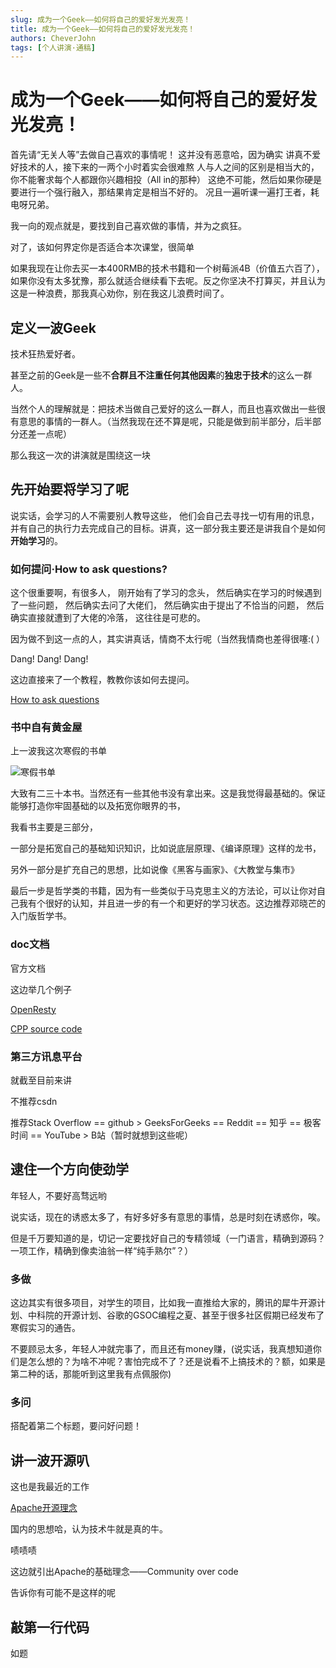 ```yaml
---
slug: 成为一个Geek——如何将自己的爱好发光发亮！
title: 成为一个Geek——如何将自己的爱好发光发亮！
authors: CheverJohn
tags: [个人讲演·通稿]
---
```

# 成为一个Geek——如何将自己的爱好发光发亮！

首先请“无关人等”去做自己喜欢的事情呢！
这并没有恶意哈，因为确实
讲真不爱好技术的人，接下来的一两个小时着实会很难熬
人与人之间的区别是相当大的，你不能奢求每个人都跟你兴趣相投（All in的那种）
这绝不可能，然后如果你硬是要进行一个强行融入，那结果肯定是相当不好的。
况且一遍听课一遍打王者，耗电呀兄弟。

我一向的观点就是，要找到自己喜欢做的事情，并为之疯狂。

对了，该如何界定你是否适合本次课堂，很简单

如果我现在让你去买一本400RMB的技术书籍和一个树莓派4B（价值五六百了），如果你没有太多犹豫，那么就适合继续看下去呢。反之你坚决不打算买，并且认为这是一种浪费，那我真心劝你，别在我这儿浪费时间了。

## 定义一波Geek

技术狂热爱好者。

甚至之前的Geek是一些不**合群且不注重任何其他因素**的**独忠于技术**的这么一群人。

当然个人的理解就是：把技术当做自己爱好的这么一群人，而且也喜欢做出一些很有意思的事情的一群人。（当然我现在还不算是呢，只能是做到前半部分，后半部分还差一点呢）

那么我这一次的讲演就是围绕这一块

## 先开始要将学习了呢

说实话，会学习的人不需要别人教导这些， 他们会自己去寻找一切有用的讯息，并有自己的执行力去完成自己的目标。讲真，这一部分我主要还是讲我自个是如何**开始学习**的。

### 如何提问·How to ask questions?

这个很重要啊，有很多人，
刚开始有了学习的念头，
然后确实在学习的时候遇到了一些问题，
然后确实去问了大佬们，
然后确实由于提出了不恰当的问题，
然后确实直接就遭到了大佬的冷落，
这往往是可悲的。

因为做不到这一点的人，其实讲真话，情商不太行呢（当然我情商也差得很噻:( ）

Dang! Dang! Dang!

这边直接来了一个教程，教教你该如何去提问。

[How to ask questions](https://github.com/ryanhanwu/How-To-Ask-Questions-The-Smart-Way/blob/main/README-zh_CN.md)

### 书中自有黄金屋

上一波我这次寒假的书单

![寒假书单](/img/2022-01-06-成为一个Geek_周五讲演/寒假书单.jpg)

大致有二三十本书。当然还有一些其他书没有拿出来。这是我觉得最基础的。保证能够打造你牢固基础的以及拓宽你眼界的书，

我看书主要是三部分，

一部分是拓宽自己的基础知识知识，比如说底层原理、《编译原理》这样的龙书，

另外一部分是扩充自己的思想，比如说像《黑客与画家》、《大教堂与集市》

最后一步是哲学类的书籍，因为有一些类似于马克思主义的方法论，可以让你对自己我有个很好的认知，并且进一步的有一个和更好的学习状态。这边推荐邓晓芒的入门版哲学书。

###  doc文档

官方文档

这边举几个例子

[OpenResty](https://openresty.org/cn/)

[CPP source code](https://en.cppreference.com/w/cpp/header)

### 第三方讯息平台

就截至目前来讲

不推荐csdn

推荐Stack Overflow == github > GeeksForGeeks == Reddit == 知乎 == 极客时间 == YouTube > B站（暂时就想到这些呢）



## 逮住一个方向使劲学

年轻人，不要好高骛远哟

说实话，现在的诱惑太多了，有好多好多有意思的事情，总是时刻在诱惑你，唉。

但是千万要知道的是，切记一定要找好自己的专精领域（一门语言，精确到源码？一项工作，精确到像卖油翁一样“纯手熟尔”？）

### 多做

这边其实有很多项目，对学生的项目，比如我一直推给大家的，腾讯的犀牛开源计划、中科院的开源计划、谷歌的GSOC编程之夏、甚至于很多社区假期已经发布了寒假实习的通告。

不要顾忌太多，年轻人冲就完事了，而且还有money赚，(说实话，我真想知道你们是怎么想的？为啥不冲呢？害怕完成不了？还是说看不上搞技术的？额，如果是第二种的话，那能听到这里我有点佩服你)

### 多问

搭配着第二个标题，要问好问题！

## 讲一波开源叭

这也是我最近的工作

[Apache开源理念](https://www.cheverjohn.xyz/blog/Apache%E5%BC%80%E6%BA%90%E7%90%86%E5%BF%B5)

国内的思想哈，认为技术牛就是真的牛。

啧啧啧

这边就引出Apache的基础理念——Community over code

告诉你有可能不是这样的呢

## 敲第一行代码

如题